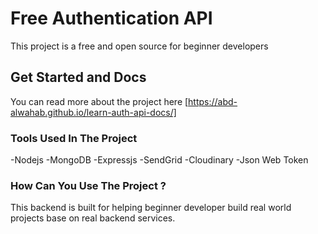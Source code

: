 # Free Authentication API

This project is a free and open source for beginner developers

## Get Started and Docs

You can read more about the project here [https://abd-alwahab.github.io/learn-auth-api-docs/]

### Tools Used In The Project

-Nodejs
-MongoDB
-Expressjs
-SendGrid
-Cloudinary
-Json Web Token

### How Can You Use The Project ?

This backend is built for helping beginner developer build real world projects base on real backend services.
